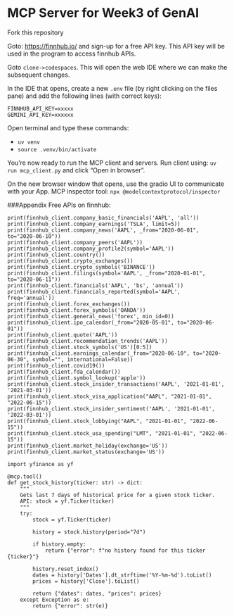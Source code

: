 # MCP Server for Week3 of GenAI 

Fork this repository

Goto: https://finnhub.io/ and sign-up for a free API key. This API key will be used in the program to access finnhub APIs.

Goto `clone->codespaces`. This will open the web IDE where we can make the subsequent changes.

In the IDE that opens, create a new `.env` file (by right clicking on the files pane) and add the following lines (with correct keys):
```
FINNHUB_API_KEY=xxxxx
GEMINI_API_KEY=xxxxxx
```

Open terminal and type these commands:
- `uv venv`
- `source .venv/bin/activate`

You’re now ready to run the MCP client and servers.
Run client using: `uv run mcp_client.py` and click “Open in browser”.

On the new browser window that opens, use the gradio UI to communicate with your App.
MCP inspector tool: `npx @modelcontextprotocol/inspector`

###Appendix
Free APIs on finnhub:
```
print(finnhub_client.company_basic_financials('AAPL', 'all'))
print(finnhub_client.company_earnings('TSLA', limit=5))
print(finnhub_client.company_news('AAPL', _from="2020-06-01", to="2020-06-10"))
print(finnhub_client.company_peers('AAPL'))
print(finnhub_client.company_profile2(symbol='AAPL'))
print(finnhub_client.country())
print(finnhub_client.crypto_exchanges())
print(finnhub_client.crypto_symbols('BINANCE'))
print(finnhub_client.filings(symbol='AAPL', _from="2020-01-01", to="2020-06-11"))
print(finnhub_client.financials('AAPL', 'bs', 'annual'))
print(finnhub_client.financials_reported(symbol='AAPL', freq='annual'))
print(finnhub_client.forex_exchanges())
print(finnhub_client.forex_symbols('OANDA'))
print(finnhub_client.general_news('forex', min_id=0))
print(finnhub_client.ipo_calendar(_from="2020-05-01", to="2020-06-01"))
print(finnhub_client.quote('AAPL'))
print(finnhub_client.recommendation_trends('AAPL'))
print(finnhub_client.stock_symbols('US')[0:5])
print(finnhub_client.earnings_calendar(_from="2020-06-10", to="2020-06-30", symbol="", international=False))
print(finnhub_client.covid19())
print(finnhub_client.fda_calendar())
print(finnhub_client.symbol_lookup('apple'))
print(finnhub_client.stock_insider_transactions('AAPL', '2021-01-01', '2021-03-01'))
print(finnhub_client.stock_visa_application("AAPL", "2021-01-01", "2022-06-15"))
print(finnhub_client.stock_insider_sentiment('AAPL', '2021-01-01', '2022-03-01'))
print(finnhub_client.stock_lobbying("AAPL", "2021-01-01", "2022-06-15"))
print(finnhub_client.stock_usa_spending("LMT", "2021-01-01", "2022-06-15"))
print(finnhub_client.market_holiday(exchange='US'))
print(finnhub_client.market_status(exchange='US'))
```

```
import yfinance as yf

@mcp.tool()
def get_stock_history(ticker: str) -> dict:
    """
    Gets last 7 days of historical price for a given stock ticker.
    API: stock = yf.Ticker(ticker)
    """
    try:
        stock = yf.Ticker(ticker)

        history = stock.history(period="7d")

        if history.empty:
            return {"error": f"no history found for this ticker {ticker}"}

        history.reset_index()
        dates = history['Dates'].dt_strftime('%Y-%m-%d').toList()
        prices = history['Close'].toList()

        return {"dates": dates, "prices": prices}
    except Exception as e:
        return {"error": str(e)}

```